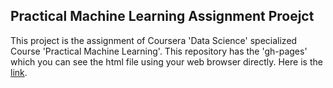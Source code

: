 ## Practical Machine Learning Assignment Proejct

This project is the assignment of Coursera 'Data Science' specialized Course 'Practical Machine Learning'. This repository has the 'gh-pages' which you can see the html file using your web browser directly. Here is the [link](http://tansansu.github.io/practical_machine_learning).
